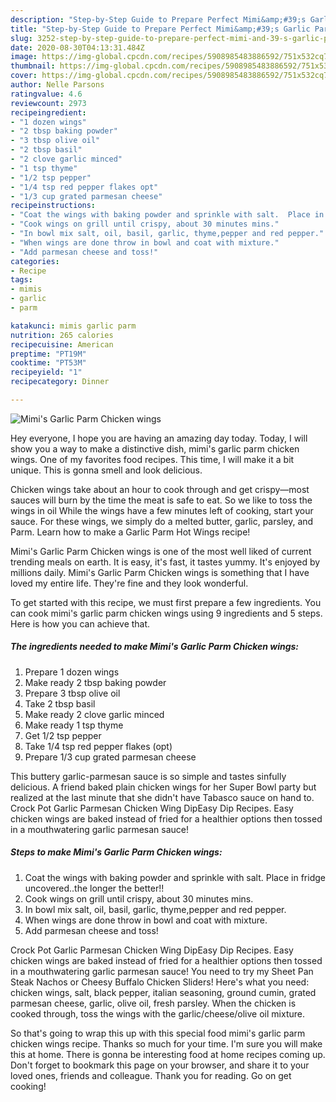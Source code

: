 ```yaml
---
description: "Step-by-Step Guide to Prepare Perfect Mimi&amp;#39;s Garlic Parm Chicken wings"
title: "Step-by-Step Guide to Prepare Perfect Mimi&amp;#39;s Garlic Parm Chicken wings"
slug: 3252-step-by-step-guide-to-prepare-perfect-mimi-and-39-s-garlic-parm-chicken-wings
date: 2020-08-30T04:13:31.484Z
image: https://img-global.cpcdn.com/recipes/5908985483886592/751x532cq70/mimis-garlic-parm-chicken-wings-recipe-main-photo.jpg
thumbnail: https://img-global.cpcdn.com/recipes/5908985483886592/751x532cq70/mimis-garlic-parm-chicken-wings-recipe-main-photo.jpg
cover: https://img-global.cpcdn.com/recipes/5908985483886592/751x532cq70/mimis-garlic-parm-chicken-wings-recipe-main-photo.jpg
author: Nelle Parsons
ratingvalue: 4.6
reviewcount: 2973
recipeingredient:
- "1 dozen wings"
- "2 tbsp baking powder"
- "3 tbsp olive oil"
- "2 tbsp basil"
- "2 clove garlic minced"
- "1 tsp thyme"
- "1/2 tsp pepper"
- "1/4 tsp red pepper flakes opt"
- "1/3 cup grated parmesan cheese"
recipeinstructions:
- "Coat the wings with baking powder and sprinkle with salt.  Place in fridge uncovered..the longer the better!!"
- "Cook wings on grill until crispy, about 30 minutes mins."
- "In bowl mix salt, oil, basil, garlic, thyme,pepper and red pepper."
- "When wings are done throw in bowl and coat with mixture."
- "Add parmesan cheese and toss!"
categories:
- Recipe
tags:
- mimis
- garlic
- parm

katakunci: mimis garlic parm 
nutrition: 265 calories
recipecuisine: American
preptime: "PT19M"
cooktime: "PT53M"
recipeyield: "1"
recipecategory: Dinner

---
```



![Mimi&#39;s Garlic Parm Chicken wings](https://img-global.cpcdn.com/recipes/5908985483886592/751x532cq70/mimis-garlic-parm-chicken-wings-recipe-main-photo.jpg)

Hey everyone, I hope you are having an amazing day today. Today, I will show you a way to make a distinctive dish, mimi&#39;s garlic parm chicken wings. One of my favorites food recipes. This time, I will make it a bit unique. This is gonna smell and look delicious.

Chicken wings take about an hour to cook through and get crispy—most sauces will burn by the time the meat is safe to eat. So we like to toss the wings in oil While the wings have a few minutes left of cooking, start your sauce. For these wings, we simply do a melted butter, garlic, parsley, and Parm. Learn how to make a Garlic Parm Hot Wings recipe!

Mimi&#39;s Garlic Parm Chicken wings is one of the most well liked of current trending meals on earth. It is easy, it's fast, it tastes yummy. It's enjoyed by millions daily. Mimi&#39;s Garlic Parm Chicken wings is something that I have loved my entire life. They're fine and they look wonderful.


To get started with this recipe, we must first prepare a few ingredients. You can cook mimi&#39;s garlic parm chicken wings using 9 ingredients and 5 steps. Here is how you can achieve that.

<!--inarticleads1-->

##### The ingredients needed to make Mimi&#39;s Garlic Parm Chicken wings:

1. Prepare 1 dozen wings
1. Make ready 2 tbsp baking powder
1. Prepare 3 tbsp olive oil
1. Take 2 tbsp basil
1. Make ready 2 clove garlic minced
1. Make ready 1 tsp thyme
1. Get 1/2 tsp pepper
1. Take 1/4 tsp red pepper flakes (opt)
1. Prepare 1/3 cup grated parmesan cheese


This buttery garlic-parmesan sauce is so simple and tastes sinfully delicious. A friend baked plain chicken wings for her Super Bowl party but realized at the last minute that she didn&#39;t have Tabasco sauce on hand to. Crock Pot Garlic Parmesan Chicken Wing DipEasy Dip Recipes. Easy chicken wings are baked instead of fried for a healthier options then tossed in a mouthwatering garlic parmesan sauce! 

<!--inarticleads2-->

##### Steps to make Mimi&#39;s Garlic Parm Chicken wings:

1. Coat the wings with baking powder and sprinkle with salt.  Place in fridge uncovered..the longer the better!!
1. Cook wings on grill until crispy, about 30 minutes mins.
1. In bowl mix salt, oil, basil, garlic, thyme,pepper and red pepper.
1. When wings are done throw in bowl and coat with mixture.
1. Add parmesan cheese and toss!


Crock Pot Garlic Parmesan Chicken Wing DipEasy Dip Recipes. Easy chicken wings are baked instead of fried for a healthier options then tossed in a mouthwatering garlic parmesan sauce! You need to try my Sheet Pan Steak Nachos or Cheesy Buffalo Chicken Sliders! Here&#39;s what you need: chicken wings, salt, black pepper, italian seasoning, ground cumin, grated parmesan cheese, garlic, olive oil, fresh parsley. When the chicken is cooked through, toss the wings with the garlic/cheese/olive oil mixture. 

So that's going to wrap this up with this special food mimi&#39;s garlic parm chicken wings recipe. Thanks so much for your time. I'm sure you will make this at home. There is gonna be interesting food at home recipes coming up. Don't forget to bookmark this page on your browser, and share it to your loved ones, friends and colleague. Thank you for reading. Go on get cooking!
